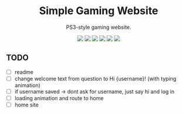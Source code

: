 <div id="start" align="center">
  <!-- <img src="https://images.emojiterra.com/google/noto-emoji/unicode-16.0/color/1024px/1f47e.png" width="120"></img> -->
  <h1>Simple Gaming Website</h1>
  <p>PS3-style gaming website.</p>
  <img src="https://img.shields.io/badge/React-20232A?style=for-the-badge&logo=react&logoColor=61DAFB"/>
  <img src="https://img.shields.io/badge/Vite-B73BFE?style=for-the-badge&logo=vite&logoColor=FFD62E"/>
  <img src="https://img.shields.io/badge/HTML5-E34F26?style=for-the-badge&logo=html5&logoColor=white"/>
  <img src="https://img.shields.io/badge/CSS3-1572B6?style=for-the-badge&logo=css3&logoColor=white"/>
  <img src="https://img.shields.io/badge/JavaScript-323330?style=for-the-badge&logo=javascript&logoColor=F7DF1E"/>
  <img src="https://img.shields.io/badge/json-5E5C5C?style=for-the-badge&logo=json&logoColor=white"/>
</div>

## TODO
- [ ] readme
- [ ] change welcome text from question to Hi {username}! (with typing animation)
- [ ] if username saved -> dont ask for username, just say hi and log in
- [ ] loading animation and route to home
- [ ] home site